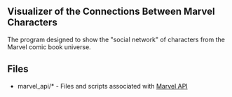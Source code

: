 ## Visualizer of the Connections Between Marvel Characters

The program designed to show the "social network" of characters from the Marvel comic book universe.

## Files

* marvel_api/* - Files and scripts associated with [Marvel API](https://developer.marvel.com/docs)
